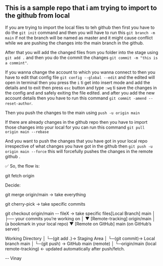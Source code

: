 ## This is a sample repo that i am trying to import to the github from local 

If you are trying to import the local files to teh github then first you have to do the `git init` command 
and then you will have to run this `git branch -m main` if not the branch will be named as master and it might cause conflict while we are pushing the changes into the main branch in the github.

After that you will add the changed files from you folder into the stage using `git add .` and then you do the commit the changes 
`git commit -m "this is a commint"`.

If you wanna change the account to which you wanna connect to then you have to edit that config file 
`git config --global --edit` and the edited will open in terminal then you press the `i` ti get into insert mode and add the details and to exit then press `esc` button and type `:wq` ti save the changes in the config and and safely exiting the file edited.
and after you add the new account details then you have to run this command `git commit -amend --reset-author`.


Then you push the changes to the main using `push -u origin main`

If there are already changes in the github repo then you have to import those changes into your local for you can run this command 
`git pull origin main --rebase`

And you want to push the changes that you have got in your local repo irrespective of what changes you have got in the github then 
`git push -u origin main --force` this will forcefully pushes the changes in the remote github .



✅ So, the flow is:

git fetch origin

Decide:

git merge origin/main → take everything

git cherry-pick <hash> → take specific commits

git checkout origin/main -- fileX → take specific files[Local Branch]        main
        │
        ├── your commits you’re working on
        │
        ▼
[Remote-tracking]     origin/main
        │   (a bookmark in your local repo)
        ▼
[Remote on GitHub]    main (on GitHub’s server)


Working Directory
      │
      └─(git add .)→ Staging Area
                       │
      └─(git commit)→ Local branch main
                           │
      └─(git push) → GitHub main (remote)
                           │
      └─origin/main (local remote-tracking) ← updated automatically after push/fetch.

-- Vinay 
